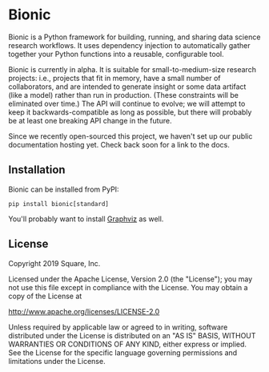 # Bionic

Bionic is a Python framework for building, running, and sharing data science
research workflows.  It uses dependency injection to automatically gather
together your Python functions into a reusable, configurable tool.

Bionic is currently in alpha.  It is suitable for small-to-medium-size research
projects: i.e., projects that fit in memory, have a small number of
collaborators, and are intended to generate insight or some data artifact (like
a model) rather than run in production.  (These constraints will be eliminated
over time.)  The API will continue to evolve; we will attempt to keep it
backwards-compatible as long as possible, but there will probably be at least
one breaking API change in the future.

Since we recently open-sourced this project, we haven't set up our public
documentation hosting yet.  Check back soon for a link to the docs.

## Installation

Bionic can be installed from PyPI:

    pip install bionic[standard]

You'll probably want to install [Graphviz](https://www.graphviz.org/) as well.

## License

Copyright 2019 Square, Inc.

Licensed under the Apache License, Version 2.0 (the "License");
you may not use this file except in compliance with the License.
You may obtain a copy of the License at

   http://www.apache.org/licenses/LICENSE-2.0

Unless required by applicable law or agreed to in writing, software
distributed under the License is distributed on an "AS IS" BASIS,
WITHOUT WARRANTIES OR CONDITIONS OF ANY KIND, either express or implied.
See the License for the specific language governing permissions and
limitations under the License.
